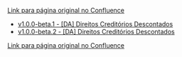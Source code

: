 [Link para página original no Confluence](https://openfinancebrasil.atlassian.net/wiki/spaces/OF/pages/223773044)

- [v1.0.0-beta.1 - \[DA\] Direitos Creditórios Descontados​](../../../../../../OF/Open%20Finance%20Brasil/Especifica%c3%a7%c3%b5es%20de%20APIs/Dados%20Abertos%20-%20DA/[DA]%20API%20-%20Direitos%20Credit%c3%b3rios%20Descontados%e2%80%8b/Hist%c3%b3rico%20de%20Especifica%c3%a7%c3%b5es%20-%20[DA]%20Direitos%20Credit%c3%b3rios%20Descontados%e2%80%8b/v1.0.0-beta.1%20-%20[DA]%20Direitos%20Credit%c3%b3rios%20Descontados%e2%80%8b/index)
- [v1.0.0-beta.2 - \[DA\] Direitos Creditórios Descontados​](../../../../../../OF/Open%20Finance%20Brasil/Especifica%c3%a7%c3%b5es%20de%20APIs/Dados%20Abertos%20-%20DA/[DA]%20API%20-%20Direitos%20Credit%c3%b3rios%20Descontados%e2%80%8b/Hist%c3%b3rico%20de%20Especifica%c3%a7%c3%b5es%20-%20[DA]%20Direitos%20Credit%c3%b3rios%20Descontados%e2%80%8b/v1.0.0-beta.2%20-%20[DA]%20Direitos%20Credit%c3%b3rios%20Descontados%e2%80%8b/index)

[Link para página original no Confluence](https://openfinancebrasil.atlassian.net/wiki/spaces/OF/pages/223773044)